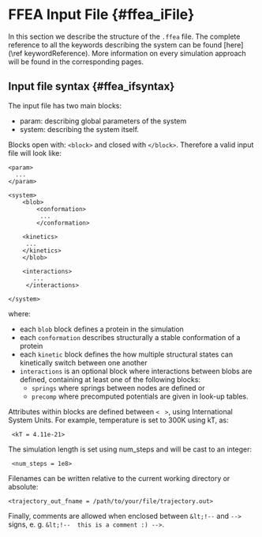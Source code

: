 
FFEA Input File  {#ffea_iFile}
==============================

In this section we describe the structure of the `.ffea` file. The complete 
 reference to all the keywords describing the system can be found 
 [here](\ref keywordReference). More information on every simulation approach
 will be found in the corresponding pages.



Input file syntax {#ffea_ifsyntax}
-----------------

The input file has two main blocks: 
  * param: describing global parameters of the system
  * system: describing the system itself.

Blocks open with: ` <block> ` and closed with ` </block> `. Therefore a valid input file
 will look like:


    <param>
      ...
    </param>

    <system>
        <blob>
            <conformation>
             ...
            </conformation>

	    <kinetics>
	     ...
	    </kinetics>
        </blob>

        <interactions> 
           ...
         </interactions>

    </system>     

where:
  * each ` blob ` block defines a protein in the simulation
  * each ` conformation ` describes structurally a stable conformation of a protein
  * each ` kinetic ` block defines the how multiple structural states can kinetically switch between one another
  * ` interactions ` is an optional block where interactions between blobs are defined, containing at least one of the following blocks:
      - ` springs ` where springs between nodes are defined or 
      - ` precomp ` where precomputed potentials are given in look-up tables.

Attributes within blocks are defined between ` < ` `  > `, using International System Units. 
 For example, temperature is set to 300K using kT, as:
     
     <kT = 4.11e-21>

 The simulation length is set using num_steps and will be cast to an integer:

     <num_steps = 1e8>

 Filenames can be written relative to the current working directory or absolute:

    <trajectory_out_fname = /path/to/your/file/trajectory.out>

Finally, comments are allowed when enclosed between ` &lt;!-- ` and ` --> ` signs, 
  e. g. <!-- this is a comment that does not show off in the HTML version :) --> 
  ` &lt;!--  this is a comment :) --> `.

